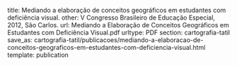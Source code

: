title: Mediando a elaboração de conceitos geográficos em estudantes com deficiência visual.
other: V Congresso Brasileiro de Educação Especial, 2012, São Carlos.
url: Mediando a Elaboração de Conceitos Geográficos em Estudantes com Deficiência Visual.pdf
urltype: PDF
section: cartografia-tatil
save_as: cartografia-tatil/publicacoes/mediando-a-elaboracao-de-conceitos-geograficos-em-estudantes-com-deficiencia-visual.html
template: publication

